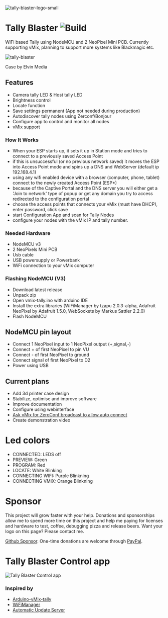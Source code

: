 ![tally-blaster-logo-small](https://user-images.githubusercontent.com/7444246/87219490-e8005e80-c35b-11ea-96ca-02b44e2f3a28.png)
# Tally Blaster ![Build](https://github.com/ruudboon/tally-blaster/workflows/Build/release/badge.svg)
WiFi based Tally using NodeMCU and 2 NeoPixel Mini PCB. Currently supporting vMix, planning to support more systems like Blackmagic etc.

![tally-blaster](https://user-images.githubusercontent.com/7444246/87221383-f8b8d080-c36b-11ea-8cfc-20c5f82e6d98.gif)

Case by Elvin Media

## Features
- Camera tally LED & Host tally LED
- Brightness control
- Locate function
- Save settings permanent (App not needed during production)
- Autodiscover tally nodes using Zerconf/Bonjour
- Configure app to control and monitor all nodes
- vMix support


### How It Works
- When your ESP starts up, it sets it up in Station mode and tries to connect to a previously saved Access Point
- if this is unsuccessful (or no previous network saved) it moves the ESP into Access Point mode and spins up a DNS and WebServer (default ip 192.168.4.1)
- using any wifi enabled device with a browser (computer, phone, tablet) connect to the newly created Access Point (ESP*)
- because of the Captive Portal and the DNS server you will either get a 'Join to network' type of popup or get any domain you try to access redirected to the configuration portal
- choose the access points that connects your vMix (must have DHCP), enter password, click save
- start Configuration App and scan for Tally Nodes
- configure your nodes with the vMix IP and tally number.


### Needed Hardware
- NodeMCU v3
- 2 NeoPixels Mini PCB
- Usb cable
- USB powersupply or Powerbank
- WiFi connection to your vMix computer

### Flashing NodeMCU (V3)
- Download latest release
- Unpack zip
- Open vmix-tally.ino with arduino IDE
- Install the extra libraries (WiFiManager by tzapu 2.0.3-alpha, Adafruit NeoPixel by Adafruit 1.5.0, WebSockets by Markus Sattler 2.2.0)
- Flash NodeMCU

## NodeMCU pin layout
- Connect 1 NeoPixel input to 1 NeoPixel output (+,signal,-)
- Connect + of first NeoPixel to pin VU
- Connect - of first NeoPixel to ground
- Connect signal of first NeoPixel to D2
- Power using USB

## Current plans
- Add 3d printer case design
- Stabilize, optimise and improve software
- Improve documentation
- Configure using webinterface
- [Ask vMix for ZeroConf broadcast to allow auto connect](https://forums.vmix.com/posts/t23873-Zeroconf---Bonjour)
- Create demonstration video

# Led colors
- CONNECTED: LEDS off
- PREVIEW: Green
- PROGRAM: Red
- LOCATE: White Blinking
- CONNECTING WIFI: Purple Blinkning
- CONNECTING VMIX: Orange Blinkning

# Sponsor
This project will grow faster with your help. Donations and sponsorships allow me to spend more time on this project and help me paying for licenses and hardware to test, coffee, debugging pizza and release beers. Want your logo on this page? Please contact me.

[Github Sponsor](https://github.com/sponsors/ruudboon). One-time donations are welcome through [PayPal](https://www.paypal.me/ruudboon).

# Tally Blaster Control app
![Tally Blaster Control app](https://user-images.githubusercontent.com/7444246/86400131-613aea00-bca8-11ea-897d-dd0e05ca8eaa.png)


### Inspired by
* [Arduino-vMix-tally](https://github.com/ThomasMout/Arduino-vMix-tally)
* [WiFiManager](https://github.com/tzapu/WiFiManager)
* [Automatic Update Server](https://www.instructables.com/id/Set-Up-an-ESP8266-Automatic-Update-Server/)

